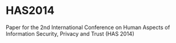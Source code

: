 HAS2014
=======

Paper for the 2nd International Conference on Human Aspects of Information Security, Privacy and Trust (HAS 2014)
